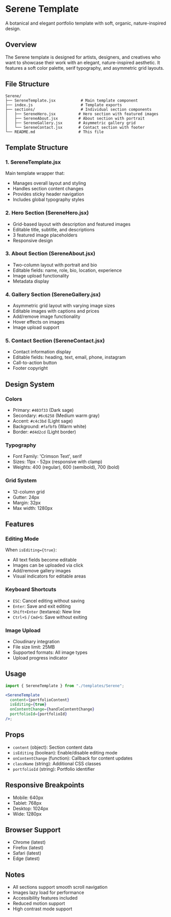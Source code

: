 # Serene Template

A botanical and elegant portfolio template with soft, organic, nature-inspired design.

## Overview

The Serene template is designed for artists, designers, and creatives who want to showcase their work with an elegant, nature-inspired aesthetic. It features a soft color palette, serif typography, and asymmetric grid layouts.

## File Structure

```
Serene/
├── SereneTemplate.jsx           # Main template component
├── index.js                     # Template exports
├── sections/                    # Individual section components
│   ├── SereneHero.jsx          # Hero section with featured images
│   ├── SereneAbout.jsx         # About section with portrait
│   ├── SereneGallery.jsx       # Asymmetric gallery grid
│   └── SereneContact.jsx       # Contact section with footer
└── README.md                   # This file
```

## Template Structure

### 1. SereneTemplate.jsx

Main template wrapper that:

- Manages overall layout and styling
- Handles section content changes
- Provides sticky header navigation
- Includes global typography styles

### 2. Hero Section (SereneHero.jsx)

- Grid-based layout with description and featured images
- Editable title, subtitle, and descriptions
- 3 featured image placeholders
- Responsive design

### 3. About Section (SereneAbout.jsx)

- Two-column layout with portrait and bio
- Editable fields: name, role, bio, location, experience
- Image upload functionality
- Metadata display

### 4. Gallery Section (SereneGallery.jsx)

- Asymmetric grid layout with varying image sizes
- Editable images with captions and prices
- Add/remove image functionality
- Hover effects on images
- Image upload support

### 5. Contact Section (SereneContact.jsx)

- Contact information display
- Editable fields: heading, text, email, phone, instagram
- Call-to-action button
- Footer copyright

## Design System

### Colors

- Primary: `#403f33` (Dark sage)
- Secondary: `#6c6258` (Medium warm gray)
- Accent: `#c4c3bd` (Light sage)
- Background: `#fafbfb` (Warm white)
- Border: `#d4d2cd` (Light border)

### Typography

- Font Family: 'Crimson Text', serif
- Sizes: 11px - 52px (responsive with clamp)
- Weights: 400 (regular), 600 (semibold), 700 (bold)

### Grid System

- 12-column grid
- Gutter: 24px
- Margin: 32px
- Max width: 1280px

## Features

### Editing Mode

When `isEditing={true}`:

- All text fields become editable
- Images can be uploaded via click
- Add/remove gallery images
- Visual indicators for editable areas

### Keyboard Shortcuts

- `ESC`: Cancel editing without saving
- `Enter`: Save and exit editing
- `Shift+Enter` (textarea): New line
- `Ctrl+S` / `Cmd+S`: Save without exiting

### Image Upload

- Cloudinary integration
- File size limit: 25MB
- Supported formats: All image types
- Upload progress indicator

## Usage

```jsx
import { SereneTemplate } from "./templates/Serene";

<SereneTemplate
  content={portfolioContent}
  isEditing={true}
  onContentChange={handleContentChange}
  portfolioId={portfolioId}
/>;
```

## Props

- `content` (object): Section content data
- `isEditing` (boolean): Enable/disable editing mode
- `onContentChange` (function): Callback for content updates
- `className` (string): Additional CSS classes
- `portfolioId` (string): Portfolio identifier

## Responsive Breakpoints

- Mobile: 640px
- Tablet: 768px
- Desktop: 1024px
- Wide: 1280px

## Browser Support

- Chrome (latest)
- Firefox (latest)
- Safari (latest)
- Edge (latest)

## Notes

- All sections support smooth scroll navigation
- Images lazy load for performance
- Accessibility features included
- Reduced motion support
- High contrast mode support
